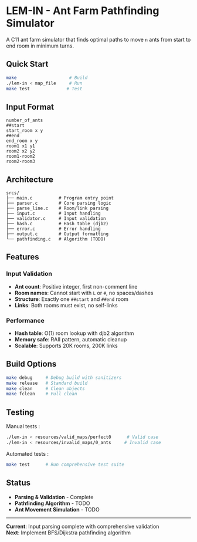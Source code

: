 # LEM-IN - Ant Farm Pathfinding Simulator

A C11 ant farm simulator that finds optimal paths to move `n` ants from start to end room in minimum turns.

## Quick Start

```bash
make                    # Build
./lem-in < map_file     # Run
make test              # Test
```

## Input Format

```text
number_of_ants
##start
start_room x y
##end  
end_room x y
room1 x1 y1
room2 x2 y2
room1-room2
room2-room3
```

## Architecture

```text
srcs/
├── main.c          # Program entry point
├── parser.c        # Core parsing logic
├── parse_line.c    # Room/link parsing
├── input.c         # Input handling
├── validator.c     # Input validation
├── hash.c          # Hash table (djb2)
├── error.c         # Error handling
├── output.c        # Output formatting
└── pathfinding.c   # Algorithm (TODO)
```

## Features

### Input Validation

- **Ant count**: Positive integer, first non-comment line
- **Room names**: Cannot start with `L` or `#`, no spaces/dashes
- **Structure**: Exactly one `##start` and `##end` room
- **Links**: Both rooms must exist, no self-links

### Performance

- **Hash table**: O(1) room lookup with djb2 algorithm
- **Memory safe**: RAII pattern, automatic cleanup
- **Scalable**: Supports 20K rooms, 200K links

## Build Options

```bash
make debug     # Debug build with sanitizers
make release   # Standard build
make clean     # Clean objects
make fclean    # Full clean
```

## Testing

Manual tests :
```bash
./lem-in < resources/valid_maps/perfect0      # Valid case
./lem-in < resources/invalid_maps/0_ants     # Invalid case
```

Automated tests :
```bash
make test      # Run comprehensive test suite
```

## Status

- **Parsing & Validation** - Complete
- **Pathfinding Algorithm** - TODO
- **Ant Movement Simulation** - TODO

---

**Current**: Input parsing complete with comprehensive validation  
**Next**: Implement BFS/Dijkstra pathfinding algorithm
